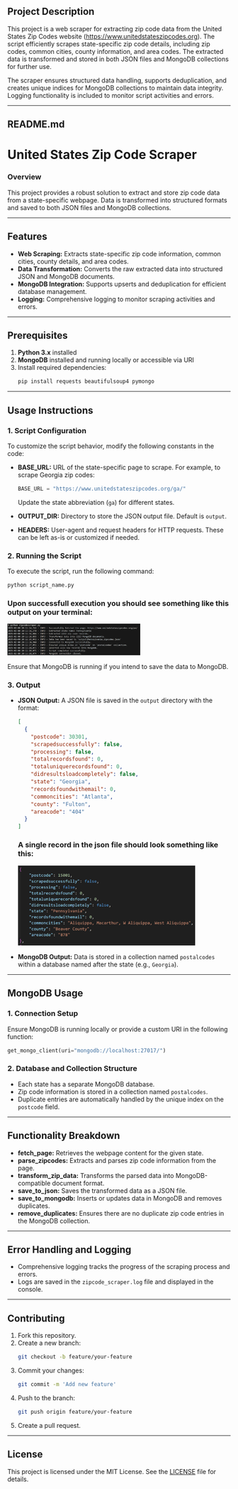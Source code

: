 ## **Project Description**
This project is a web scraper for extracting zip code data from the United States Zip Codes website (https://www.unitedstateszipcodes.org). The script efficiently scrapes state-specific zip code details, including zip codes, common cities, county information, and area codes. The extracted data is transformed and stored in both JSON files and MongoDB collections for further use.

The scraper ensures structured data handling, supports deduplication, and creates unique indices for MongoDB collections to maintain data integrity. Logging functionality is included to monitor script activities and errors.

---

## **README.md**

# **United States Zip Code Scraper**

### **Overview**
This project provides a robust solution to extract and store zip code data from a state-specific webpage. Data is transformed into structured formats and saved to both JSON files and MongoDB collections.

---

## **Features**
- **Web Scraping:** Extracts state-specific zip code information, common cities, county details, and area codes.
- **Data Transformation:** Converts the raw extracted data into structured JSON and MongoDB documents.
- **MongoDB Integration:** Supports upserts and deduplication for efficient database management.
- **Logging:** Comprehensive logging to monitor scraping activities and errors.

---

## **Prerequisites**
1. **Python 3.x** installed
2. **MongoDB** installed and running locally or accessible via URI
3. Install required dependencies:
    ```bash
    pip install requests beautifulsoup4 pymongo
    ```

---

## **Usage Instructions**

### **1. Script Configuration**
To customize the script behavior, modify the following constants in the code:

- **BASE_URL:** URL of the state-specific page to scrape. For example, to scrape Georgia zip codes:
  ```python
  BASE_URL = "https://www.unitedstateszipcodes.org/ga/"
  ```
  Update the state abbreviation (`ga`) for different states.

- **OUTPUT_DIR:** Directory to store the JSON output file. Default is `output`.
- **HEADERS:** User-agent and request headers for HTTP requests. These can be left as-is or customized if needed.

### **2. Running the Script**
To execute the script, run the following command:
```bash
python script_name.py
```
### Upon successfull execution you should see something like this output on your terminal:
<img src="https://github.com/roshaanmehar/Zip-Codes-Scraper/blob/main/Screenshot%202025-02-08%20201146.png" width="300">


Ensure that MongoDB is running if you intend to save the data to MongoDB.

### **3. Output**
- **JSON Output:** A JSON file is saved in the `output` directory with the format:
  ```json
  [
    {
      "postcode": 30301,
      "scrapedsuccessfully": false,
      "processing": false,
      "totalrecordsfound": 0,
      "totaluniquerecordsfound": 0,
      "didresultsloadcompletely": false,
      "state": "Georgia",
      "recordsfoundwithemail": 0,
      "commoncities": "Atlanta",
      "county": "Fulton",
      "areacode": "404"
    }
  ]
  ```
  ### A single record in the json file should look something like this:
  <img src="https://github.com/roshaanmehar/Zip-Codes-Scraper/blob/main/Screenshot%202025-02-08%20201434.png" width="400">

  
- **MongoDB Output:** Data is stored in a collection named `postalcodes` within a database named after the state (e.g., `Georgia`).

---

## **MongoDB Usage**
### **1. Connection Setup**
Ensure MongoDB is running locally or provide a custom URI in the following function:
```python
get_mongo_client(uri="mongodb://localhost:27017/")
```

### **2. Database and Collection Structure**
- Each state has a separate MongoDB database.
- Zip code information is stored in a collection named `postalcodes`.
- Duplicate entries are automatically handled by the unique index on the `postcode` field.

---

## **Functionality Breakdown**
- **fetch_page:** Retrieves the webpage content for the given state.
- **parse_zipcodes:** Extracts and parses zip code information from the page.
- **transform_zip_data:** Transforms the parsed data into MongoDB-compatible document format.
- **save_to_json:** Saves the transformed data as a JSON file.
- **save_to_mongodb:** Inserts or updates data in MongoDB and removes duplicates.
- **remove_duplicates:** Ensures there are no duplicate zip code entries in the MongoDB collection.

---

## **Error Handling and Logging**
- Comprehensive logging tracks the progress of the scraping process and errors.
- Logs are saved in the `zipcode_scraper.log` file and displayed in the console.

---

## **Contributing**
1. Fork this repository.
2. Create a new branch:
    ```bash
    git checkout -b feature/your-feature
    ```
3. Commit your changes:
    ```bash
    git commit -m 'Add new feature'
    ```
4. Push to the branch:
    ```bash
    git push origin feature/your-feature
    ```
5. Create a pull request.

---

## **License**
This project is licensed under the MIT License. See the [LICENSE](LICENSE) file for details.

